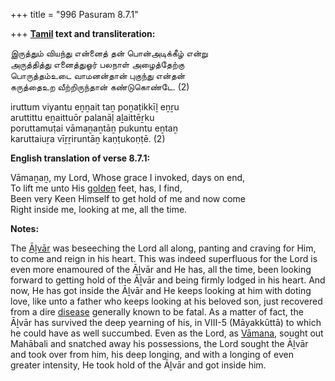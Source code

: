 +++
title = "996 Pasuram 8.7.1"

+++
**[Tamil](/definition/tamil#history "show Tamil definitions") text and transliteration:**

இருத்தும் வியந்து என்னைத் தன் பொன்அடிக்கீழ் என்று  
அருத்தித்து எனைத்துஓர் பலநாள் அழைத்தேற்கு  
பொருத்தம்உடை வாமனன்தான் புகுந்து என்தன்  
கருத்தைஉற வீற்றிருந்தான் கண்டுகொண்டே. (2)

iruttum viyantu eṉṉait taṉ poṉaṭikkīḻ eṉṟu  
aruttittu eṉaittuōr palanāḷ aḻaittēṟku  
poruttamuṭai vāmaṉaṉtāṉ pukuntu eṉtaṉ  
karuttaiuṟa vīṟṟiruntāṉ kaṇṭukoṇṭē. (2)

**English translation of verse 8.7.1:**

Vāmaṉaṉ, my Lord, Whose grace I invoked, days on end,  
To lift me unto His [golden](/definition/gold#history "show golden definitions") feet, has, I find,  
Been very Keen Himself to get hold of me and now come  
Right inside me, looking at me, all the time.

**Notes:**

The [Āḻvār](/definition/aḻvar#vaishnavism "show Āḻvār definitions") was beseeching the Lord all along, panting and craving for Him, to come and reign in his heart. This was indeed superfluous for the Lord is even more enamoured of the Āḻvār and He has, all the time, been looking forward to getting hold of the Āḻvār and being firmly lodged in his heart. And now, He has got inside the Āḻvār and He keeps looking at him with doting love, like unto a father who keeps looking at his beloved son, just recovered from a dire [disease](/definition/disease#history "show disease definitions") generally known to be fatal. As a matter of fact, the Āḻvār has survived the deep yearning of his, in VIII-5 (Māyakkūttā) to which he could have as well succumbed. Even as the Lord, as [Vāmana](/definition/vamana#history "show Vāmana definitions"), sought out Mahābali and snatched away his possessions, the Lord sought the Āḻvār and took over from him, his deep longing, and with a longing of even greater intensity, He took hold of the Āḻvār and got inside him.


